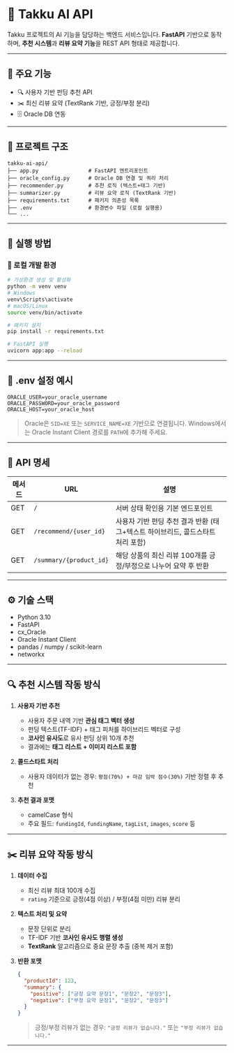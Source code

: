 
# 🧠 Takku AI API

Takku 프로젝트의 AI 기능을 담당하는 백엔드 서비스입니다.
**FastAPI** 기반으로 동작하며, **추천 시스템**과 **리뷰 요약 기능**을 REST API 형태로 제공합니다.

---

## 📌 주요 기능

* 🔍 사용자 기반 펀딩 추천 API
* ✂️ 최신 리뷰 요약 (TextRank 기반, 긍정/부정 분리)
* 🗄️ Oracle DB 연동

---

## 📁 프로젝트 구조

```
takku-ai-api/
├── app.py                # FastAPI 엔트리포인트
├── oracle_config.py      # Oracle DB 연결 및 쿼리 처리
├── recommender.py        # 추천 로직 (텍스트+태그 기반)
├── summarizer.py         # 리뷰 요약 로직 (TextRank 기반)
├── requirements.txt      # 패키지 의존성 목록
├── .env                  # 환경변수 파일 (로컬 실행용)
└── ...
```

---

## 🚀 실행 방법

### 🧪 로컬 개발 환경

```bash
# 가상환경 생성 및 활성화
python -m venv venv
# Windows
venv\Scripts\activate
# macOS/Linux
source venv/bin/activate

# 패키지 설치
pip install -r requirements.txt

# FastAPI 실행
uvicorn app:app --reload
```

---

## 🔐 .env 설정 예시

```env
ORACLE_USER=your_oracle_username
ORACLE_PASSWORD=your_oracle_password
ORACLE_HOST=your_oracle_host
```

> Oracle은 `SID=XE` 또는 `SERVICE_NAME=XE` 기반으로 연결됩니다.
> Windows에서는 Oracle Instant Client 경로를 `PATH`에 추가해 주세요.

---

## 📡 API 명세

| 메서드 | URL                     | 설명                                             |
| --- | ----------------------- | ---------------------------------------------- |
| GET | `/`                     | 서버 상태 확인용 기본 엔드포인트                             |
| GET | `/recommend/{user_id}`  | 사용자 기반 펀딩 추천 결과 반환 (태그+텍스트 하이브리드, 콜드스타트 처리 포함) |
| GET | `/summary/{product_id}` | 해당 상품의 최신 리뷰 100개를 긍정/부정으로 나누어 요약 후 반환         |

---

## ⚙️ 기술 스택

* Python 3.10
* FastAPI
* cx\_Oracle
* Oracle Instant Client
* pandas / numpy / scikit-learn
* networkx
---

## 🔍 추천 시스템 작동 방식

1. **사용자 기반 추천**

   * 사용자 주문 내역 기반 **관심 태그 벡터 생성**
   * 펀딩 텍스트(TF-IDF) + 태그 피처를 하이브리드 벡터로 구성
   * **코사인 유사도**로 유사 펀딩 상위 10개 추천
   * 결과에는 **태그 리스트 + 이미지 리스트 포함**

2. **콜드스타트 처리**

   * 사용자 데이터가 없는 경우:
     `평점(70%) + 마감 임박 점수(30%)` 기반 정렬 후 추천

3. **추천 결과 포맷**

   * camelCase 형식
   * 주요 필드: `fundingId`, `fundingName`, `tagList`, `images`, `score` 등

---

## ✂️ 리뷰 요약 작동 방식

1. **데이터 수집**

   * 최신 리뷰 최대 100개 수집
   * `rating` 기준으로 긍정(4점 이상) / 부정(4점 미만) 리뷰 분리

2. **텍스트 처리 및 요약**

   * 문장 단위로 분리
   * TF-IDF 기반 **코사인 유사도 행렬 생성**
   * **TextRank** 알고리즘으로 중요 문장 추출 (중복 제거 포함)

3. **반환 포맷**

   ```json
   {
     "productId": 123,
     "summary": {
       "positive": ["긍정 요약 문장1", "문장2", "문장3"],
       "negative": ["부정 요약 문장1", "문장2", "문장3"]
     }
   }
   ```

   > 긍정/부정 리뷰가 없는 경우: `"긍정 리뷰가 없습니다."` 또는 `"부정 리뷰가 없습니다."`

---


